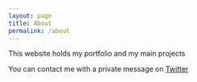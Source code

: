 ```yaml
---
layout: page
title: About
permalink: /about
---
```


This website holds my portfolio and my main projects

You can contact me with a private message on [Twitter](https://twitter.com/aliandre02)